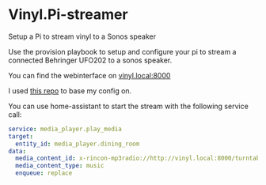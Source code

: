 # Vinyl.Pi-streamer
Setup a Pi to stream vinyl to a Sonos speaker

Use the provision playbook to setup and configure your pi to stream a connected Behringer UFO202 to a sonos speaker.

You can find the webinterface on [vinyl.local:8000](http://vinyl.local:8000/)

I used [this repo](https://github.com/basdp/USB-Turntables-to-Sonos-with-RPi) to base my config on.

You can use home-assistant to start the stream with the following service call:
```yaml
service: media_player.play_media
target:
  entity_id: media_player.dining_room
data:
  media_content_id: x-rincon-mp3radio://http://vinyl.local:8000/turntable.mp3.m3u
  media_content_type: music
  enqueue: replace
```